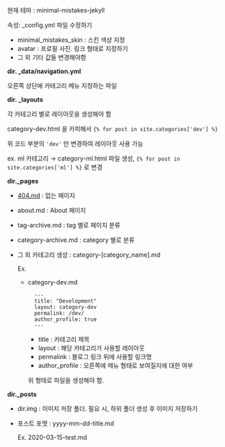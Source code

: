 현재 테마 : minimal-mistakes-jekyll

속성: _config.yml 파일 수정하기

- minimal_mistakes_skin : 스킨 색상 지정
- avatar : 프로필 사진. 링크 형태로 지정하기
- 그 외 기타 값들 변경해야함

**dir. _data/navigation.yml**

오른쪽 상단에 카테고리 메뉴 지정하는 파일

**dir. _layouts**

각 카테고리 별로 레이아웃을 생성해야 함

category-dev.html 을 카피해서 `{% for post in site.categories['dev'] %}`

위 코드 부분의 `'dev'` 만 변경하여 레이아웃 사용 가능

ex. ml 카테고리 → category-ml.html 파일 생성,  `{% for post in site.categories['ml'] %}` 로 변경

**dir._pages**

- [404.md](http://404.md) : 없는 페이지
- about.md : About 페이지
- tag-archive.md : tag 별로 페이지 분류
- category-archive.md : category 별로 분류
- 그 외 카테고리 생성 : category-[category_name].md

    Ex.

    - category-dev.md

            ---
            title: "Development"
            layout: category-dev
            permalink: /dev/
            author_profile: true
            ---

        - title : 카테고리 제목
        - layout : 해당 카테고리가 사용할 레이아웃
        - permalink : 블로그 링크 뒤에 사용할 링크명
        - author_profile : 오른쪽에 메뉴 형태로 보여질지에 대한 여부

        위 형태로 파일을 생성해야 함.



**dir._posts**

- dir.img : 이미지 저장 폴더. 필요 시, 하위 폴더 생성 후 이미지 저장하기
- 포스트 포맷 : yyyy-mm-dd-title.md

    Ex. 2020-03-15-test.md
